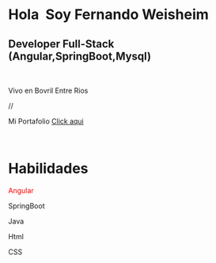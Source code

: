 <!DOCTYPE html>
<html lang="en">
<head>
    <meta charset="UTF-8">
    <meta http-equiv="X-UA-Compatible" content="IE=edge">
    <meta name="viewport" content="width=device-width, initial-scale=1.0">
    
</head>
<body>
    <h1>Hola <img src="https://user-images.githubusercontent.com/18350557/176309783-0785949b-9127-417c-8b55-ab5a4333674e.gif" alt=""> Soy Fernando Weisheim </h1>
    <h2> Developer Full-Stack (Angular,SpringBoot,Mysql) </h2>
    <br>
    <p>Vivo en Bovril Entre Rios</p>
        //<p>Mi Portafolio <a href="https://portafolio-argentinaprog-4088d.web.app">Click aqui</a></p>
    <br>
    <img src="https://www.enter.co/wp-content/uploads/2021/08/4884785-768x432.jpg" alt="">
    <br>
    <h1>Habilidades</h1>
    <p style="color:red">Angular</p>
    <p>SpringBoot</p>
    <p>Java</p>
    <p>Html</p>
    <p>CSS</p>
</body>
</html>
